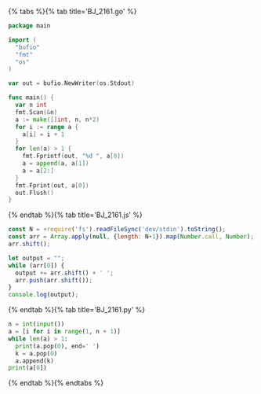{% tabs %}{% tab title='BJ_2161.go' %}

```go
package main

import (
  "bufio"
  "fmt"
  "os"
)

var out = bufio.NewWriter(os.Stdout)

func main() {
  var n int
  fmt.Scan(&n)
  a := make([]int, n, n*2)
  for i := range a {
    a[i] = i + 1
  }
  for len(a) > 1 {
    fmt.Fprintf(out, "%d ", a[0])
    a = append(a, a[1])
    a = a[2:]
  }
  fmt.Fprint(out, a[0])
  out.Flush()
}
```

{% endtab %}{% tab title='BJ_2161.js' %}

```js
const N = +require('fs').readFileSync('dev/stdin').toString();
const arr = Array.apply(null, {length: N+1}).map(Number.call, Number);
arr.shift();

let output = "";
while (arr[0]) {
  output += arr.shift() + ' ';
  arr.push(arr.shift());
}
console.log(output);
```

{% endtab %}{% tab title='BJ_2161.py' %}

```py
n = int(input())
a = [i for i in range(1, n + 1)]
while len(a) > 1:
  print(a.pop(0), end=' ')
  k = a.pop(0)
  a.append(k)
print(a[0])
```

{% endtab %}{% endtabs %}
